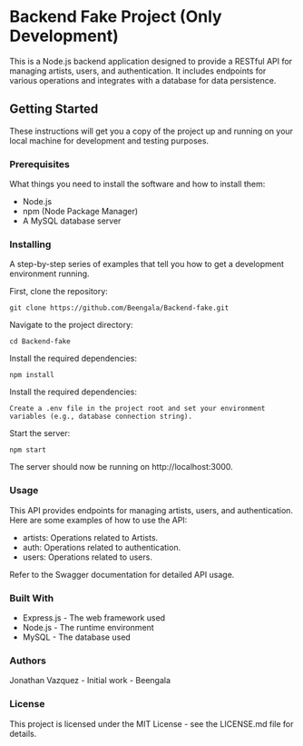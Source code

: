 # Backend Fake Project (Only Development) 

This is a Node.js backend application designed to provide a RESTful API for managing artists, users, and authentication. It includes endpoints for various operations and integrates with a database for data persistence.

## Getting Started

These instructions will get you a copy of the project up and running on your local machine for development and testing purposes.

### Prerequisites

What things you need to install the software and how to install them:

- Node.js
- npm (Node Package Manager)
- A MySQL database server

### Installing

A step-by-step series of examples that tell you how to get a development environment running.

First, clone the repository:
```
git clone https://github.com/Beengala/Backend-fake.git
```

Navigate to the project directory:
```
cd Backend-fake
```

Install the required dependencies:
```
npm install
```

Install the required dependencies:
```
Create a .env file in the project root and set your environment variables (e.g., database connection string).
```

Start the server:
```
npm start
```

The server should now be running on http://localhost:3000.

### Usage
This API provides endpoints for managing artists, users, and authentication. Here are some examples of how to use the API:

- artists: Operations related to Artists.
- auth: Operations related to authentication.
- users: Operations related to users.

Refer to the Swagger documentation for detailed API usage.

### Built With
- Express.js - The web framework used
- Node.js - The runtime environment
- MySQL - The database used

### Authors
Jonathan Vazquez - Initial work - Beengala

### License
This project is licensed under the MIT License - see the LICENSE.md file for details.

